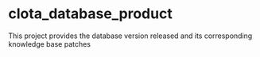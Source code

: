 # clota_database_product
This project provides the database version released and its corresponding knowledge base patches
